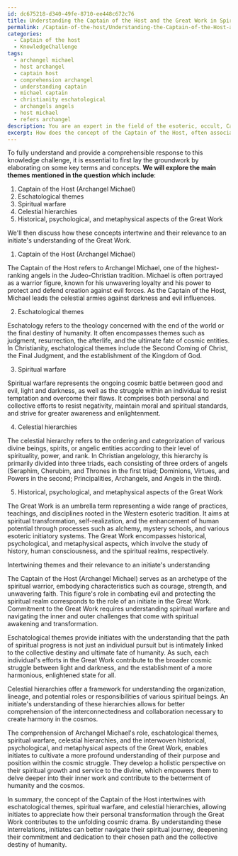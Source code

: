 ```yaml
---
id: dc675218-d340-49fe-8710-ee448c672c76
title: Understanding the Captain of the Host and the Great Work in Spiritual Hierarchies
permalink: /Captain-of-the-host/Understanding-the-Captain-of-the-Host-and-the-Great-Work-in-Spiritual-Hierarchies/
categories:
  - Captain of the host
  - KnowledgeChallenge
tags:
  - archangel michael
  - host archangel
  - captain host
  - comprehension archangel
  - understanding captain
  - michael captain
  - christianity eschatological
  - archangels angels
  - host michael
  - refers archangel
description: You are an expert in the field of the esoteric, occult, Captain of the host and Education. You are a writer of tests, challenges, books and deep knowledge on Captain of the host for initiates and students to gain deep insights and understanding from. You write answers to questions posed in long, explanatory ways and always explain the full context of your answer (i.e., related concepts, formulas, examples, or history), as well as the step-by-step thinking process you take to answer the challenges. Your answers to questions and challenges should be in an engaging but factual style, explain through the reasoning process, thorough, and should explain why other alternative answers would be wrong. Summarize the key themes, ideas, and conclusions at the end.
excerpt: How does the concept of the Captain of the Host, often associated with archangel Michael, intertwine with eschatological themes, spiritual warfare, and celestial hierarchies, and in turn apply to an initiate's understanding of historical, psychological, and metaphysical aspects of the Great Work?
---
```

To fully understand and provide a comprehensible response to this knowledge challenge, it is essential to first lay the groundwork by elaborating on some key terms and concepts. ****We will explore the main themes mentioned in the question which include****: 

1. Captain of the Host (Archangel Michael)
2. Eschatological themes
3. Spiritual warfare
4. Celestial hierarchies
5. Historical, psychological, and metaphysical aspects of the Great Work

We'll then discuss how these concepts intertwine and their relevance to an initiate's understanding of the Great Work.

1. Captain of the Host (Archangel Michael)

The Captain of the Host refers to Archangel Michael, one of the highest-ranking angels in the Judeo-Christian tradition. Michael is often portrayed as a warrior figure, known for his unwavering loyalty and his power to protect and defend creation against evil forces. As the Captain of the Host, Michael leads the celestial armies against darkness and evil influences.

2. Eschatological themes

Eschatology refers to the theology concerned with the end of the world or the final destiny of humanity. It often encompasses themes such as judgment, resurrection, the afterlife, and the ultimate fate of cosmic entities. In Christianity, eschatological themes include the Second Coming of Christ, the Final Judgment, and the establishment of the Kingdom of God.

3. Spiritual warfare

Spiritual warfare represents the ongoing cosmic battle between good and evil, light and darkness, as well as the struggle within an individual to resist temptation and overcome their flaws. It comprises both personal and collective efforts to resist negativity, maintain moral and spiritual standards, and strive for greater awareness and enlightenment.

4. Celestial hierarchies

The celestial hierarchy refers to the ordering and categorization of various divine beings, spirits, or angelic entities according to their level of spirituality, power, and rank. In Christian angelology, this hierarchy is primarily divided into three triads, each consisting of three orders of angels (Seraphim, Cherubim, and Thrones in the first triad; Dominions, Virtues, and Powers in the second; Principalities, Archangels, and Angels in the third).

5. Historical, psychological, and metaphysical aspects of the Great Work

The Great Work is an umbrella term representing a wide range of practices, teachings, and disciplines rooted in the Western esoteric tradition. It aims at spiritual transformation, self-realization, and the enhancement of human potential through processes such as alchemy, mystery schools, and various esoteric initiatory systems. The Great Work encompasses historical, psychological, and metaphysical aspects, which involve the study of history, human consciousness, and the spiritual realms, respectively.

Intertwining themes and their relevance to an initiate's understanding

The Captain of the Host (Archangel Michael) serves as an archetype of the spiritual warrior, embodying characteristics such as courage, strength, and unwavering faith. This figure's role in combating evil and protecting the spiritual realm corresponds to the role of an initiate in the Great Work. Commitment to the Great Work requires understanding spiritual warfare and navigating the inner and outer challenges that come with spiritual awakening and transformation.

Eschatological themes provide initiates with the understanding that the path of spiritual progress is not just an individual pursuit but is intimately linked to the collective destiny and ultimate fate of humanity. As such, each individual's efforts in the Great Work contribute to the broader cosmic struggle between light and darkness, and the establishment of a more harmonious, enlightened state for all.

Celestial hierarchies offer a framework for understanding the organization, lineage, and potential roles or responsibilities of various spiritual beings. An initiate's understanding of these hierarchies allows for better comprehension of the interconnectedness and collaboration necessary to create harmony in the cosmos.

The comprehension of Archangel Michael's role, eschatological themes, spiritual warfare, celestial hierarchies, and the interwoven historical, psychological, and metaphysical aspects of the Great Work, enables initiates to cultivate a more profound understanding of their purpose and position within the cosmic struggle. They develop a holistic perspective on their spiritual growth and service to the divine, which empowers them to delve deeper into their inner work and contribute to the betterment of humanity and the cosmos.

In summary, the concept of the Captain of the Host intertwines with eschatological themes, spiritual warfare, and celestial hierarchies, allowing initiates to appreciate how their personal transformation through the Great Work contributes to the unfolding cosmic drama. By understanding these interrelations, initiates can better navigate their spiritual journey, deepening their commitment and dedication to their chosen path and the collective destiny of humanity.
